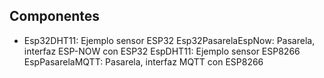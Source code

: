 ## Componentes

* Esp32DHT11: Ejemplo sensor ESP32
Esp32PasarelaEspNow: Pasarela, interfaz ESP-NOW con ESP32
EspDHT11: Ejemplo sensor ESP8266
EspPasarelaMQTT: Pasarela, interfaz MQTT con ESP8266
